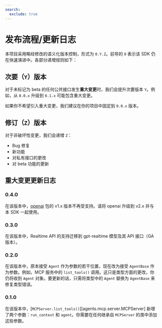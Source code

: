 ```yaml
---
search:
  exclude: true
---
```

# 发布流程/更新日志

本项目采用略经修改的语义化版本控制，形式为 `0.Y.Z`。前导的 `0` 表示该 SDK 仍在快速演进中。各部分递增规则如下：

## 次要（`Y`）版本

对于未标记为 beta 的任何公共接口发生**重大变更**时，我们会提升次要版本 `Y`。例如，从 `0.0.x` 升级到 `0.1.x` 可能包含重大变更。

如果你不希望引入重大变更，我们建议在你的项目中固定到 `0.0.x` 版本。

## 修订（`Z`）版本

对于非破坏性变更，我们会递增 `Z`：

- Bug 修复
- 新功能
- 对私有接口的更改
- 对 beta 功能的更新

## 重大变更更新日志

### 0.4.0

在该版本中，[openai](https://pypi.org/project/openai/) 包的 v1.x 版本不再受支持。请将 openai 升级到 v2.x 并与本 SDK 一起使用。

### 0.3.0

在该版本中，Realtime API 的支持迁移到 gpt-realtime 模型及其 API 接口（GA 版本）。

### 0.2.0

在该版本中，原本接受 `Agent` 作为参数的若干位置，现在改为接受 `AgentBase` 作为参数。例如，MCP 服务中的 `list_tools()` 调用。这只是类型方面的更改，你仍将收到 `Agent` 对象。要更新的话，只需将类型中的 `Agent` 替换为 `AgentBase` 来修复类型错误。

### 0.1.0

在该版本中，[`MCPServer.list_tools()`][agents.mcp.server.MCPServer] 新增了两个参数：`run_context` 和 `agent`。你需要在任何继承自 `MCPServer` 的类中添加这些参数。
